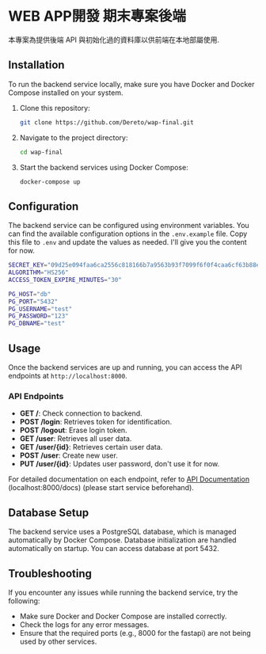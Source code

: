 # WEB APP開發 期末專案後端

本專案為提供後端 API 與初始化過的資料庫以供前端在本地部屬使用.

## Installation

To run the backend service locally, make sure you have Docker and Docker Compose installed on your system.

1. Clone this repository:
   ```bash
   git clone https://github.com/Dereto/wap-final.git
   ```

2. Navigate to the project directory:
   ```bash
   cd wap-final
   ```

3. Start the backend services using Docker Compose:
   ```bash
   docker-compose up
   ```

## Configuration

The backend service can be configured using environment variables. You can find the available configuration options in the `.env.example` file. Copy this file to `.env` and update the values as needed.
I'll give you the content for now.
   ```bash
SECRET_KEY="09d25e094faa6ca2556c818166b7a9563b93f7099f6f0f4caa6cf63b88e8d3e7"
ALGORITHM="HS256"
ACCESS_TOKEN_EXPIRE_MINUTES="30"

PG_HOST="db"
PG_PORT="5432"
PG_USERNAME="test"
PG_PASSWORD="123"
PG_DBNAME="test"
   ```


## Usage

Once the backend services are up and running, you can access the API endpoints at `http://localhost:8000`.

### API Endpoints

- **GET /**: Check connection to backend.
- **POST /login**: Retrieves token for identification.
- **POST /logout**: Erase login token.
- **GET /user**: Retrieves all user data.
- **GET /user/{id}**: Retrieves certain user data.
- **POST /user**: Create new user.
- **PUT /user/{id}**: Updates user password, don't use it for now.

For detailed documentation on each endpoint, refer to [API Documentation](localhost:8000/docs) (localhost:8000/docs) (please start service beforehand).

## Database Setup

The backend service uses a PostgreSQL database, which is managed automatically by Docker Compose. Database initialization are handled automatically on startup.
You can access database at port 5432.

## Troubleshooting

If you encounter any issues while running the backend service, try the following:

- Make sure Docker and Docker Compose are installed correctly.
- Check the logs for any error messages.
- Ensure that the required ports (e.g., 8000 for the fastapi) are not being used by other services.
